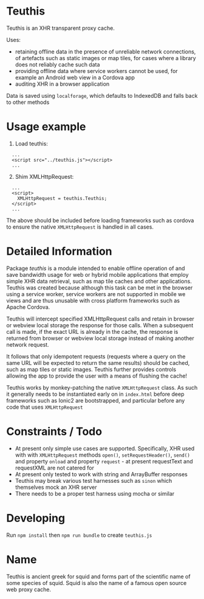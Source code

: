 # Teuthis

Teuthis is an XHR transparent proxy cache.

Uses:
- retaining offline data in the presence of unreliable network connections, of artefacts such as static images or map tiles, for cases
  where a library does not reliably cache such data
- providing offline data where service workers cannot be used, for example an Android web view in a Cordova app
- auditing XHR in a browser application

Data is saved using `localforage`, which defaults to IndexedDB and falls back to other methods

# Usage example

1. Load teuthis:

```
  ...
  <script src="../teuthis.js"></script>
  ...
```

2. Shim XMLHttpRequest:

```
  ...
  <script>
    XMLHttpRequest = teuthis.Teuthis;
  </script>
  ...
```

The above should be included before loading frameworks such as cordova to ensure the native `XMLHttpRequest` is handled in all cases.

# Detailed Information

Package *teuthis* is a module intended to enable offline operation of and save bandwidth usage for web or hybrid mobile applications that employ simple XHR data retrieval, such as map tile caches and other applications. Teuthis was created because although this task can be met in the browser using a service worker, service workers are not supported in mobile we views and are thus unusable with cross platform frameworks such as Apache Cordova.

Teuthis will intercept specified XMLHttpRequest calls and retain in browser or webview local storage the response for those calls. When a subsequent call is made, if the exact URL is already in the cache, the response is returned from browser or webview local storage instead of making another network request.

It follows that only idempotent requests (requests where a query on the same URL will be expected to return the same results) should be cached, such as map tiles or static images. Teuthis further provides controls allowing the app to provide the user with a means of flushing the cache!

Teuthis works by monkey-patching the native `XMLHttpRequest` class. As such it generally needs to be instantiated early on in `index.html` before deep frameworks such as Ionic2 are bootstrapped, and particular before any code that uses `XMLHttpRequest`

# Constraints / Todo

* At present only simple use cases are supported. Specifically, XHR used with with `XMLHttpRequest` methods `open()`, `setRequestHeader()`, `send()` and property `onload` and property `request` - at present requestText and requestXML are not catered for
* At present only tested to work with string and ArrayBuffer responses
* Teuthis may break various test harnesses such as `sinon` which themselves mock an XHR server
* There needs to be a proper test harness using mocha or similar

# Developing

Run `npm install` then `npm run bundle` to create `teuthis.js`

# Name

Teuthis is ancient greek for squid and forms part of the scientific name of some species of squid. Squid is also the name of a famous open source web proxy cache.